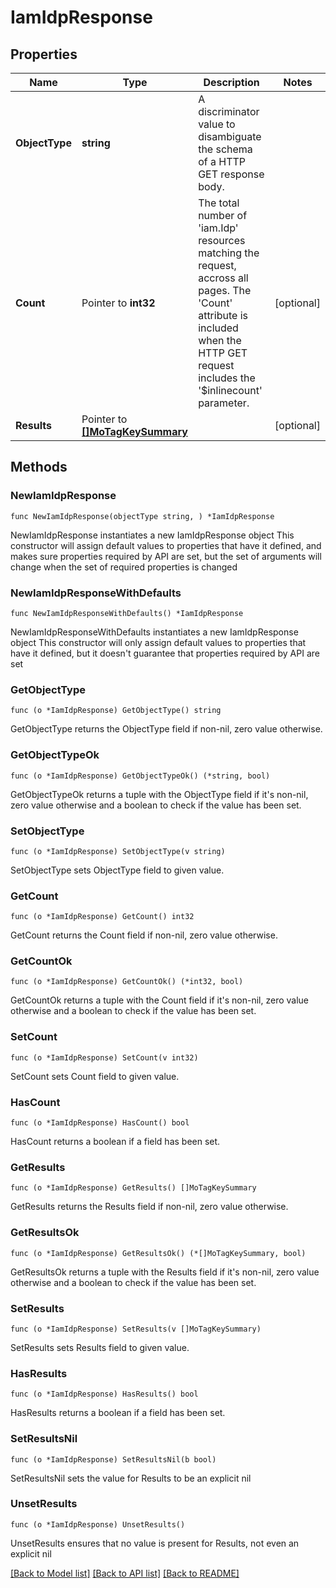 # IamIdpResponse

## Properties

Name | Type | Description | Notes
------------ | ------------- | ------------- | -------------
**ObjectType** | **string** | A discriminator value to disambiguate the schema of a HTTP GET response body. | 
**Count** | Pointer to **int32** | The total number of &#39;iam.Idp&#39; resources matching the request, accross all pages. The &#39;Count&#39; attribute is included when the HTTP GET request includes the &#39;$inlinecount&#39; parameter. | [optional] 
**Results** | Pointer to [**[]MoTagKeySummary**](mo.TagKeySummary.md) |  | [optional] 

## Methods

### NewIamIdpResponse

`func NewIamIdpResponse(objectType string, ) *IamIdpResponse`

NewIamIdpResponse instantiates a new IamIdpResponse object
This constructor will assign default values to properties that have it defined,
and makes sure properties required by API are set, but the set of arguments
will change when the set of required properties is changed

### NewIamIdpResponseWithDefaults

`func NewIamIdpResponseWithDefaults() *IamIdpResponse`

NewIamIdpResponseWithDefaults instantiates a new IamIdpResponse object
This constructor will only assign default values to properties that have it defined,
but it doesn't guarantee that properties required by API are set

### GetObjectType

`func (o *IamIdpResponse) GetObjectType() string`

GetObjectType returns the ObjectType field if non-nil, zero value otherwise.

### GetObjectTypeOk

`func (o *IamIdpResponse) GetObjectTypeOk() (*string, bool)`

GetObjectTypeOk returns a tuple with the ObjectType field if it's non-nil, zero value otherwise
and a boolean to check if the value has been set.

### SetObjectType

`func (o *IamIdpResponse) SetObjectType(v string)`

SetObjectType sets ObjectType field to given value.


### GetCount

`func (o *IamIdpResponse) GetCount() int32`

GetCount returns the Count field if non-nil, zero value otherwise.

### GetCountOk

`func (o *IamIdpResponse) GetCountOk() (*int32, bool)`

GetCountOk returns a tuple with the Count field if it's non-nil, zero value otherwise
and a boolean to check if the value has been set.

### SetCount

`func (o *IamIdpResponse) SetCount(v int32)`

SetCount sets Count field to given value.

### HasCount

`func (o *IamIdpResponse) HasCount() bool`

HasCount returns a boolean if a field has been set.

### GetResults

`func (o *IamIdpResponse) GetResults() []MoTagKeySummary`

GetResults returns the Results field if non-nil, zero value otherwise.

### GetResultsOk

`func (o *IamIdpResponse) GetResultsOk() (*[]MoTagKeySummary, bool)`

GetResultsOk returns a tuple with the Results field if it's non-nil, zero value otherwise
and a boolean to check if the value has been set.

### SetResults

`func (o *IamIdpResponse) SetResults(v []MoTagKeySummary)`

SetResults sets Results field to given value.

### HasResults

`func (o *IamIdpResponse) HasResults() bool`

HasResults returns a boolean if a field has been set.

### SetResultsNil

`func (o *IamIdpResponse) SetResultsNil(b bool)`

 SetResultsNil sets the value for Results to be an explicit nil

### UnsetResults
`func (o *IamIdpResponse) UnsetResults()`

UnsetResults ensures that no value is present for Results, not even an explicit nil

[[Back to Model list]](../README.md#documentation-for-models) [[Back to API list]](../README.md#documentation-for-api-endpoints) [[Back to README]](../README.md)


